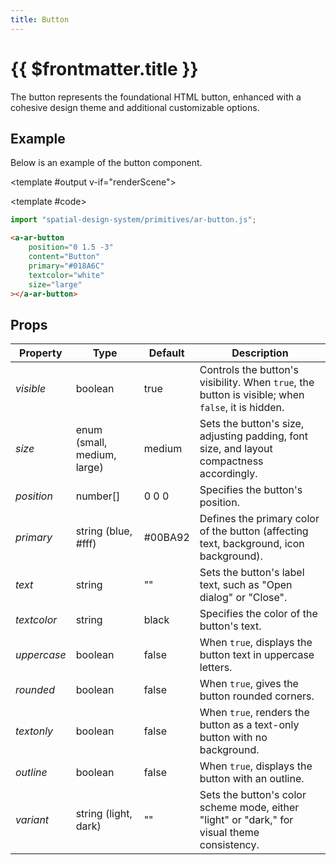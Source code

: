 ```yaml
---
title: Button
---
```


<script setup lang="ts">
import { ref, onMounted } from 'vue';
import ComponentExample from "../vue/ComponentExample.vue";

const renderScene = ref(false);

onMounted(async () => {
  try {
    await import("spatial-design-system/primitives/ar-button");
    renderScene.value = true;
  } catch (e) {
    console.error(e);
  }
});
</script>

# {{ $frontmatter.title }}

The button represents the foundational HTML button, enhanced with a cohesive design theme and additional customizable options.
## Example

Below is an example of the button component.

<ComponentExample :fixed="true">

<template #output v-if="renderScene">
    <a-entity id="mouseRaycaster" raycaster="objects: .clickable"
              cursor="rayOrigin: mouse; fuse: false;">
    </a-entity>
    <a-ar-button
        position="0 1.5 -3"
        content="Button"
        primary="#018A6C"
        textcolor="white"
        size="large"
    ></a-ar-button>
</template>

<template #code>

```js
import "spatial-design-system/primitives/ar-button.js";
```

```html
<a-ar-button
    position="0 1.5 -3"
    content="Button"
    primary="#018A6C"
    textcolor="white"
    size="large"
></a-ar-button>
```

</template>

</ComponentExample>

## Props

| Property    | Type                        | Default | Description                                                                                       |
|-------------|-----------------------------|---------|---------------------------------------------------------------------------------------------------|
| _visible_   | boolean                     | true    | Controls the button's visibility. When `true`, the button is visible; when `false`, it is hidden. |
| _size_      | enum (small, medium, large) | medium  | Sets the button's size, adjusting padding, font size, and layout compactness accordingly.         |
| _position_  | number[]                    | 0 0 0   | Specifies the button's position.                                                                  |
| _primary_   | string (blue, #fff)         | #00BA92 | Defines the primary color of the button (affecting text, background, icon background).            |
| _text_      | string                      | ""      | Sets the button's label text, such as "Open dialog" or "Close".                                   |
| _textcolor_ | string                      | black   | Specifies the color of the button's text.                                                         |
| _uppercase_ | boolean                     | false   | When `true`, displays the button text in uppercase letters.                                       |
| _rounded_   | boolean                     | false   | When `true`, gives the button rounded corners.                                                    |
| _textonly_  | boolean                     | false   | When `true`, renders the button as a text-only button with no background.                         |                               
| _outline_   | boolean                     | false   | When `true`, displays the button with an outline.                                                 |
| _variant_   | string (light, dark)        | ""      | Sets the button's color scheme mode, either "light" or "dark," for visual theme consistency.      |
